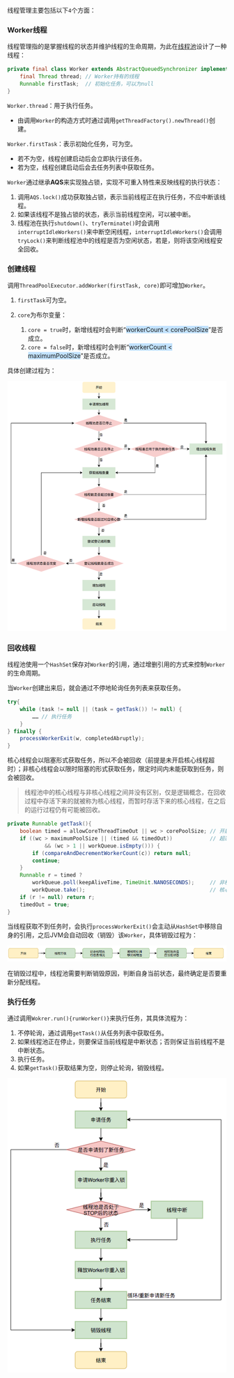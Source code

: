 线程管理主要包括以下`4`个方面：

### Worker线程

线程管理指的是掌握线程的状态并维护线程的生命周期，为此在[线程池](https://tech.meituan.com/2020/04/02/java-pooling-pratice-in-meituan.html)设计了一种线程：

```java
private final class Worker extends AbstractQueuedSynchronizer implements Runnable{
    final Thread thread; // Worker持有的线程
    Runnable firstTask;  // 初始化任务，可以为null
}
```

`Worker.thread`：用于执行任务。

- 由调用`Worker`的构造方式时通过调用`getThreadFactory().newThread()`创建。

`Worker.firstTask`：表示初始化任务，可为空。

- 若不为空，线程创建启动后会立即执行该任务。
- 若为空，线程创建启动后会去任务列表中获取任务。

`Worker`通过继承**AQS**来实现独占锁，实现不可重入特性来反映线程的执行状态：

1. 调用`AQS.lock()`成功获取独占锁，表示当前线程正在执行任务，不应中断该线程。
2. 如果该线程不是独占锁的状态，表示当前线程空闲，可以被中断。
3. 线程池在执行`shutdown()`、`tryTerminate()`时会调用`interruptIdleWorkers()`来中断空闲线程，`interruptIdleWorkers()`会调用`tryLock()`来判断线程池中的线程是否为空闲状态，若是，则将该空闲线程安全回收。

### 创建线程

调用`ThreadPoolExecutor.addWorker(firstTask, core)`即可增加`Worker`。

1. `firstTask`可为空。

2. `core`为布尔变量：
   1. `core = true`时，新增线程时会判断“<span style=background:#c2e2ff>workerCount < corePoolSize</span>”是否成立。
   2. `core = false`时，新增线程时会判断“<span style=background:#c2e2ff>workerCount < maximumPoolSize</span>”是否成立。


具体创建过程为：

![](../images/2/thread_pool_thread_apply.png)

### 回收线程

线程池使用一个`HashSet`保存对`Worker`的引用，通过增删引用的方式来控制`Worker`的生命周期。

当`Worker`创建出来后，就会通过不停地轮询任务列表来获取任务。

```java
try{
    while (task != null || (task = getTask()) != null) {
        …… // 执行任务
    }
} finally {
    processWorkerExit(w, completedAbruptly);
}
```

核心线程会以阻塞形式获取任务，所以不会被回收（前提是未开启核心线程超时）；非核心线程会以限时阻塞的形式获取任务，限定时间内未能获取到任务，则会被回收。

> 线程池中的核心线程与非核心线程之间并没有区别，仅是逻辑概念，在回收过程中存活下来的就被称为核心线程，而暂时存活下来的核心线程，在之后的运行过程仍有可能被回收。

```java
private Runnable getTask(){
    boolean timed = allowCoreThreadTimeOut || wc > corePoolSize; // 开启允许核心线程超时（空闲时不保留任何线程），或者运行线程数超过了核心线程数
    if ((wc > maximumPoolSize || (timed && timedOut))			 // 超过最大线程数，或者超时了        
        	&& (wc > 1 || workQueue.isEmpty())) {
        if (compareAndDecrementWorkerCount(c)) return null;
        continue;
    }
    Runnable r = timed ?
        workQueue.poll(keepAliveTime, TimeUnit.NANOSECONDS);	 // 非核心线程以限时阻塞的方式获取任务
    	workQueue.take();										 // 核心线程以阻塞的形式获取任务
    if (r != null) return r;
    timedOut = true;
}     
```

当线程获取不到任务时，会执行`processWorkerExit()`会主动从`HashSet`中移除自身的引用，之后JVM会自动回收（销毁）该`Worker`，具体销毁过程为：

![](../images/2/thread_pool_thread_destroy.png)

在销毁过程中，线程池需要判断销毁原因，判断自身当前状态，最终确定是否要重新分配线程。

### 执行任务

通过调用`Wokrer.run(){runWorker()}`来执行任务，其具体流程为：


   1. 不停轮询，通过调用`getTask()`从任务列表中获取任务。
 2. 如果线程池正在停止，则要保证当前线程是中断状态；否则保证当前线程不是中断状态。
3. 执行任务。
4. 如果`getTask()`获取结果为空，则停止轮询，销毁线程。

![](../images/2/thread_pool_thread_process.png)
